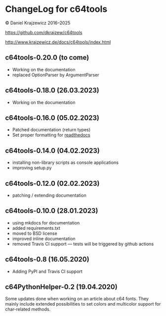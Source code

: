 ChangeLog for c64tools
======================

&copy; Daniel Krajzewicz 2016&ndash;2025

<https://github.com/dkrajzew/c64tools>

<http://www.krajzewicz.de/docs/c64tools/index.html>


c64tools-0.20.0 (to come)
-------------------------

* Working on the documentation
* replaced OptionParser by ArgumentParser


c64tools-0.18.0 (26.03.2023)
----------------------------

* Working on the documentation


c64tools-0.16.0 (05.02.2023)
----------------------------

* Patched documentation (return types)
* Set proper formatting for [readthedocs](https://c64tools.readthedocs.io/)


c64tools-0.14.0 (04.02.2023)
----------------------------

* installing non-library scripts as console applications
* improving setup.py


c64tools-0.12.0 (02.02.2023)
----------------------------

* patching / extending documentation


c64tools-0.10.0 (28.01.2023)
----------------------------

* using mkdocs for documentation
* added requirements.txt
* moved to BSD license
* improved inline documentation
* removed Travis CI support &mdash; tests will be triggered by github actions


c64tools-0.8 (16.05.2020)
-------------------------

* Adding PyPI and Travis CI support


c64PythonHelper-0.2 (19.04.2020)
--------------------------------

Some updates done when working on an article about c64 fonts. They mainly include extended possibilities to set colors and multicolor support for char-related methods.
